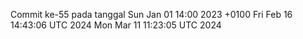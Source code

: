 Commit ke-55 pada tanggal Sun Jan 01 14:00 2023 +0100
Fri Feb 16 14:43:06 UTC 2024
Mon Mar 11 11:23:05 UTC 2024
